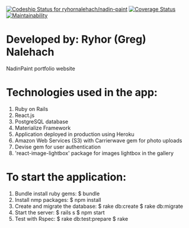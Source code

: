 [ ![Codeship Status for ryhornalehach/nadin-paint](https://app.codeship.com/projects/addaf510-d58d-0135-6dca-1afc2eb9ace9/status?branch=master)](https://app.codeship.com/projects/263125)
[![Coverage Status](https://coveralls.io/repos/github/ryhornalehach/nadin-paint/badge.svg?branch=master)](https://coveralls.io/github/ryhornalehach/nadin-paint?branch=master)
[![Maintainability](https://api.codeclimate.com/v1/badges/f4d6e029a8e54eb065af/maintainability)](https://codeclimate.com/github/ryhornalehach/nadin-paint/maintainability)

# Developed by: Ryhor (Greg) Nalehach
NadinPaint portfolio website

# Technologies used in the app:
  1. Ruby on Rails
  2. React.js
  3. PostgreSQL database
  4. Materialize Framework
  5. Application deployed in production using Heroku
  6. Amazon Web Services (S3) with Carrierwave gem for photo uploads
  7. Devise gem for user authentication
  8. 'react-image-lightbox' package for images lightbox in the gallery

# To start the application:
  1. Bundle install ruby gems:
    $ bundle
  2. Install nmp packages:
    $ npm install
  3. Create and migrate the database:
    $ rake db:create
    $ rake db:migrate
  4. Start the server:
    $ rails s
    $ npm start
  5. Test with Rspec:
    $ rake db:test:prepare
    $ rake
